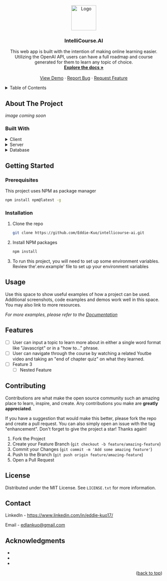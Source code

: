 <a name="readme-top"></a>

<!-- PROJECT LOGO -->
<br />
<div align="center">
  <a href="https://github.com/Eddie-Kuo/intellicourse-ai">
    <img src="public/images/logo.png" alt="Logo" width="80" height="80">
  </a>

<h3 align="center">IntelliCourse.AI</h3>

  <p align="center">
    This web app is built with the intention of making online learning easier. Utilizing the OpenAI API, users can have a full roadmap and course generated for them to learn any topic of choice.
    <br />
    <a href="https://github.com/Eddie-Kuo/intellicourse-ai"><strong>Explore the docs »</strong></a>
    <br />
    <br />
    <a href="https://github.com/Eddie-Kuo/intellicourse-ai">View Demo</a>
    ·
    <a href="https://github.com/Eddie-Kuo/intellicourse-ai/issues/new?labels=bug&template=bug-report---.md">Report Bug</a>
    ·
    <a href="https://github.com/Eddie-Kuo/intellicourse-ai/issues/new?labels=enhancement&template=feature-request---.md">Request Feature</a>
  </p>
</div>

<!-- TABLE OF CONTENTS -->
<details>
  <summary>Table of Contents</summary>
  <ol>
    <li>
      <a href="#about-the-project">About The Project</a>
      <ul>
        <li><a href="#built-with">Built With</a></li>
      </ul>
    </li>
    <li>
      <a href="#getting-started">Getting Started</a>
      <ul>
        <li><a href="#prerequisites">Prerequisites</a></li>
        <li><a href="#installation">Installation</a></li>
      </ul>
    </li>
    <li><a href="#usage">Usage</a></li>
    <li><a href="#features">Features</a></li>
    <li><a href="#contributing">Contributing</a></li>
    <li><a href="#license">License</a></li>
    <li><a href="#contact">Contact</a></li>
    <li><a href="#acknowledgments">Acknowledgments</a></li>
  </ol>
</details>

<!-- ABOUT THE PROJECT -->

## About The Project

_image coming soon_

### Built With

<details>
  <summary>Client</summary>
  <ul>
    <li><a href="https://www.typescriptlang.org/">Typescript</a></li>
    <li><a href="https://nextjs.org/">Next.js</a></li>
    <li><a href="https://reactjs.org/">React.js</a></li>
    <li><a href="https://tailwindcss.com/">TailwindCSS</a></li>
  </ul>
</details>

<details>
  <summary>Server</summary>
  <ul>
    <li><a href="https://nestjs.com/">Nest.js</a></li>
    <li><a href="https://axios-http.com/docs/intro">Axios</a></li>
    <li><a href="https://orm.drizzle.team/docs/overview">Drizzle ORM</a></li>
  </ul>
</details>

<details>
<summary>Database</summary>
  <ul>
    <li><a href="https://turso.tech/">Turso</a></li>
  </ul>
</details>

<!-- GETTING STARTED -->

## Getting Started

### Prerequisites

This project uses NPM as package manager

```sh
npm install npm@latest -g
```

### Installation

1. Clone the repo

   ```sh
   git clone https://github.com/Eddie-Kuo/intellicourse-ai.git
   ```

2. Install NPM packages

   ```sh
   npm install
   ```

3. To run this project, you will need to set up some environment variables. Review the'.env.example' file to set up your environment variables

<!-- USAGE EXAMPLES -->

## Usage

Use this space to show useful examples of how a project can be used. Additional screenshots, code examples and demos work well in this space. You may also link to more resources.

_For more examples, please refer to the [Documentation](https://example.com)_

<!-- ROADMAP -->

## Features

- [ ] User can input a topic to learn more about in either a single word format like "Javascript" or in a "how to..." phrase.
- [ ] User can navigate through the course by watching a related Youtbe video and taking an "end of chapter quiz" on what they learned.
- [ ] Feature 3
  - [ ] Nested Feature

<!-- CONTRIBUTING -->

## Contributing

Contributions are what make the open source community such an amazing place to learn, inspire, and create. Any contributions you make are **greatly appreciated**.

If you have a suggestion that would make this better, please fork the repo and create a pull request. You can also simply open an issue with the tag "enhancement".
Don't forget to give the project a star! Thanks again!

1. Fork the Project
2. Create your Feature Branch (`git checkout -b feature/amazing-feature`)
3. Commit your Changes (`git commit -m 'Add some amazing feature'`)
4. Push to the Branch (`git push origin feature/amazing-feature`)
5. Open a Pull Request

<!-- LICENSE -->

## License

Distributed under the MIT License. See `LICENSE.txt` for more information.

<!-- CONTACT -->

## Contact

LinkedIn - https://www.linkedin.com/in/eddie-kuo17/

Email - edlankuo@gmail.com

<!-- ACKNOWLEDGMENTS -->

## Acknowledgments

- []()
- []()
- []()

<p align="right">(<a href="#readme-top">back to top</a>)</p>

<!-- MARKDOWN LINKS & IMAGES -->
<!-- https://www.markdownguide.org/basic-syntax/#reference-style-links -->

[contributors-shield]: https://img.shields.io/github/contributors/Eddie-Kuo/intellicourse-ai.svg?style=for-the-badge
[contributors-url]: https://github.com/Eddie-Kuo/intellicourse-ai/graphs/contributors
[forks-shield]: https://img.shields.io/github/forks/Eddie-Kuo/intellicourse-ai.svg?style=for-the-badge
[forks-url]: https://github.com/Eddie-Kuo/intellicourse-ai/network/members
[stars-shield]: https://img.shields.io/github/stars/Eddie-Kuo/intellicourse-ai.svg?style=for-the-badge
[stars-url]: https://github.com/Eddie-Kuo/intellicourse-ai/stargazers
[issues-shield]: https://img.shields.io/github/issues/Eddie-Kuo/intellicourse-ai.svg?style=for-the-badge
[issues-url]: https://github.com/Eddie-Kuo/intellicourse-ai/issues
[license-shield]: https://img.shields.io/github/license/Eddie-Kuo/intellicourse-ai.svg?style=for-the-badge
[license-url]: https://github.com/Eddie-Kuo/intellicourse-ai/blob/master/LICENSE.txt
[linkedin-shield]: https://img.shields.io/badge/-LinkedIn-black.svg?style=for-the-badge&logo=linkedin&colorB=555
[linkedin-url]: https://linkedin.com/in/eddie-kuo17
[product-screenshot]: images/screenshot.png
[Next.js]: https://img.shields.io/badge/next.js-000000?style=for-the-badge&logo=nextdotjs&logoColor=white
[Next-url]: https://nextjs.org/
[React.js]: https://img.shields.io/badge/React-20232A?style=for-the-badge&logo=react&logoColor=61DAFB
[React-url]: https://reactjs.org/
[Vue.js]: https://img.shields.io/badge/Vue.js-35495E?style=for-the-badge&logo=vuedotjs&logoColor=4FC08D
[Vue-url]: https://vuejs.org/
[Angular.io]: https://img.shields.io/badge/Angular-DD0031?style=for-the-badge&logo=angular&logoColor=white
[Angular-url]: https://angular.io/
[Svelte.dev]: https://img.shields.io/badge/Svelte-4A4A55?style=for-the-badge&logo=svelte&logoColor=FF3E00
[Svelte-url]: https://svelte.dev/
[Laravel.com]: https://img.shields.io/badge/Laravel-FF2D20?style=for-the-badge&logo=laravel&logoColor=white
[Laravel-url]: https://laravel.com
[Bootstrap.com]: https://img.shields.io/badge/Bootstrap-563D7C?style=for-the-badge&logo=bootstrap&logoColor=white
[Bootstrap-url]: https://getbootstrap.com
[JQuery.com]: https://img.shields.io/badge/jQuery-0769AD?style=for-the-badge&logo=jquery&logoColor=white
[JQuery-url]: https://jquery.com
